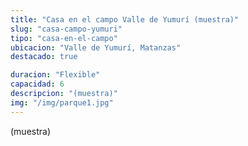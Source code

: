 ```yaml
---
title: "Casa en el campo Valle de Yumurí (muestra)"
slug: "casa-campo-yumuri"
tipo: "casa-en-el-campo"
ubicacion: "Valle de Yumurí, Matanzas"
destacado: true

duracion: "Flexible"
capacidad: 6
descripcion: "(muestra)"
img: "/img/parque1.jpg"
---
```


(muestra)
